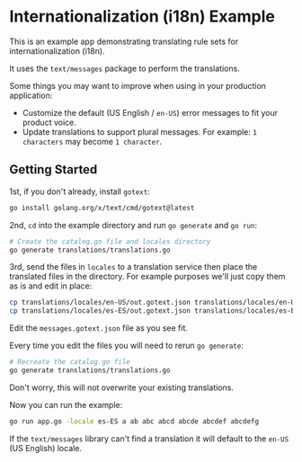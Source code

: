 # Internationalization (i18n) Example

This is an example app demonstrating translating rule sets for internationalization (i18n).

It uses the `text/messages` package to perform the translations.

Some things you may want to improve when using in your production application:

- Customize the default (US English / `en-US`) error messages to fit your product voice.
- Update translations to support plural messages. For example: `1 characters` may become `1 character`.



## Getting Started

1st, if you don't already, install `gotext`:
```bash
go install golang.org/x/text/cmd/gotext@latest
```

2nd, `cd` into the example directory and run `go generate` and `go run`:
```bash
# Create the catalog.go file and locales directory
go generate translations/translations.go
```

3rd, send the files in `locales` to a translation service then place the translated files in the directory.
For example purposes we'll just copy them as is and edit in place:
```bash
cp translations/locales/en-US/out.gotext.json translations/locales/en-US/messages.gotext.json
cp translations/locales/es-ES/out.gotext.json translations/locales/es-ES/messages.gotext.json
```

Edit the `messages.gotext.json` file as you see fit.

Every time you edit the files you will need to rerun `go generate`:
```bash
# Recreate the catalog.go file
go generate translations/translations.go
```

Don't worry, this will not overwrite your existing translations.

Now you can run the example:
```bash
go run app.go -locale es-ES a ab abc abcd abcde abcdef abcdefg
```

If the `text/messages` library can't find a translation it will default to the `en-US` (US English) locale.